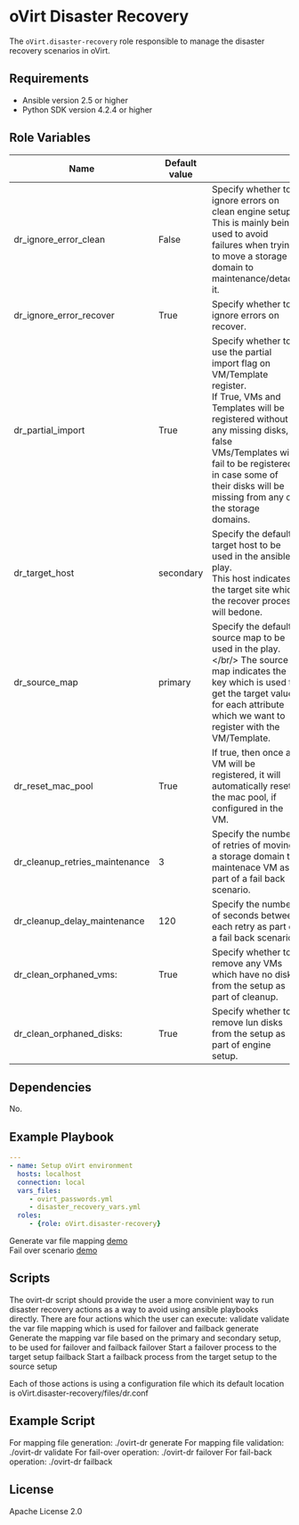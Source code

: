 oVirt Disaster Recovery
=========

The `oVirt.disaster-recovery` role responsible to manage the disaster recovery scenarios in oVirt.

Requirements
------------

 * Ansible version 2.5 or higher
 * Python SDK version 4.2.4 or higher

Role Variables
--------------

| Name                    | Default value         |                                                     |
|-------------------------|-----------------------|-----------------------------------------------------|
| dr_ignore_error_clean   | False                 | Specify whether to ignore errors on clean engine setup.<br/>This is mainly being used to avoid failures when trying to move a storage domain to maintenance/detach it.      |
| dr_ignore_error_recover | True                  | Specify whether to ignore errors on recover.      |
| dr_partial_import       | True                  | Specify whether to use the partial import flag on VM/Template register.<br/>If True, VMs and Templates will be registered without any missing disks, if false VMs/Templates will fail to be registered in case some of their disks will be missing from any of the storage domains.      |
| dr_target_host          | secondary             | Specify the default target host to be used in the ansible play.<br/> This host indicates the target site which the recover process will bedone.      |
| dr_source_map           | primary               | Specify the default source map to be used in the play.</br/> The source map indicates the key which is used to get the target value for each attribute which we want to register with the VM/Template.       |
| dr_reset_mac_pool       | True                  | If true, then once a VM will be registered, it will automatically reset the mac pool, if configured in the VM.        |
| dr_cleanup_retries_maintenance       | 3                  | Specify the number of retries of moving a storage domain to maintenace VM as part of a fail back scenario.       |
| dr_cleanup_delay_maintenance       | 120                  | Specify the number of seconds between each retry as part of a fail back scenario.       |
| dr_clean_orphaned_vms:       | True                  | Specify whether to remove any VMs which have no disks from the setup as part of cleanup.       |
| dr_clean_orphaned_disks:       | True                  | Specify whether to remove lun disks from the setup as part of engine setup.       |


Dependencies
------------

No.

Example Playbook
----------------

```yaml
---
- name: Setup oVirt environment
  hosts: localhost
  connection: local
  vars_files:
     - ovirt_passwords.yml
     - disaster_recovery_vars.yml
  roles:
     - {role: oVirt.disaster-recovery}
```

Generate var file mapping [demo](https://youtu.be/s1-Hq_Mk1w8)<br/>
Fail over scenario [demo](https://youtu.be/mEOgH-Tk09c)

Scripts
-------
The ovirt-dr script should provide the user a more convinient way to run
disaster recovery actions as a way to avoid using ansible playbooks directly.
There are four actions which the user can execute:
  validate	validate the var file mapping which is used for failover and failback
  generate	Generate the mapping var file based on the primary and secondary setup, to be used for failover and failback
  failover	Start a failover process to the target setup
  failback	Start a failback process from the target setup to the source setup

Each of those actions is using a configuration file which its default location is oVirt.disaster-recovery/files/dr.conf

Example Script
--------------
For mapping file generation:
  ./ovirt-dr generate
For mapping file validation:
  ./ovirt-dr validate
For fail-over operation:
  ./ovirt-dr failover
For fail-back operation:
  ./ovirt-dr failback

License
-------

Apache License 2.0

